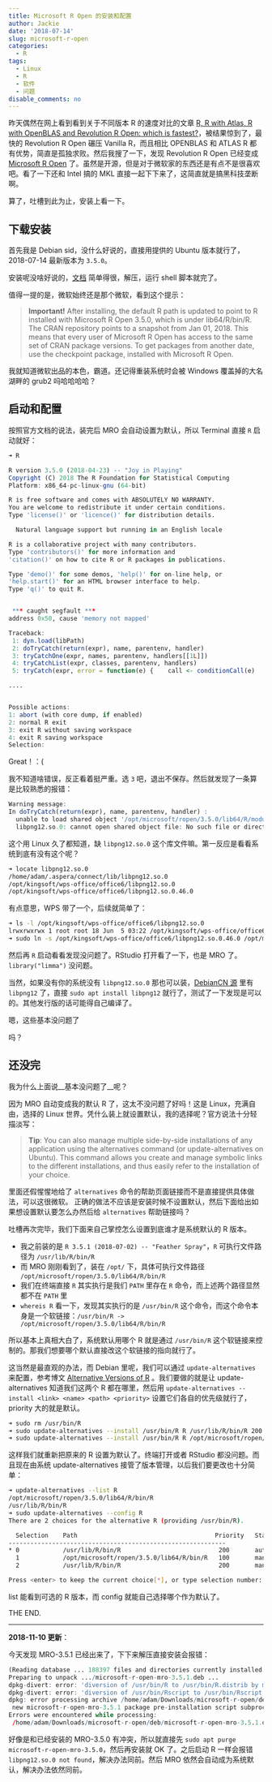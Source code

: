 ```yaml
---
title: Microsoft R Open 的安装和配置
author: Jackie
date: '2018-07-14'
slug: microsoft-r-open
categories:
  - R
tags:
  - Linux
  - R
  - 软件
  - 问题
disable_comments: no
---
```



昨天偶然在网上看到看到关于不同版本 R 的速度对比的文章 [R, R with Atlas, R with OpenBLAS and Revolution R Open: which is fastest?](http://www.brodrigues.co/blog/2014-11-11-benchmarks-r-blas-atlas-rro/)，被结果惊到了，最快的 Revolution R Open 碾压 Vanilla R，而且相比 OPENBLAS 和 ATLAS R 都有优势，简直是孤独求败。然后我搜了一下，发现 Revolution R Open 已经变成 [Microsoft R Open](https://mran.microsoft.com/) 了。虽然是开源，但是对于微软家的东西还是有点不是很喜欢吧。看了一下还和 Intel 搞的 MKL 直接一起下下来了，这简直就是搞黑科技垄断啊。


算了，吐槽到此为止，安装上看一下。

## 下载安装

首先我是 Debian sid，没什么好说的，直接用提供的 Ubuntu 版本就行了，2018-07-14 最新版本为 `3.5.0`。

安装呢没啥好说的，[文档](https://mran.microsoft.com/documents/rro/installation) 简单得很，解压，运行 shell 脚本就完了。

值得一提的是，微软始终还是那个微软，看到这个提示：

> **Important!**
> After installing, the default R path is updated to point to R installed with Microsoft R Open 3.5.0, which is under lib64/R/bin/R.
> The CRAN repository points to a snapshot from Jan 01, 2018. This means that every user of Microsoft R Open has access to the same set of CRAN package versions. To get packages from another date, use the checkpoint package, installed with Microsoft R Open.

我就知道微软出品的本色，霸道。还记得重装系统时会被 Windows 覆盖掉的大名湖畔的 grub2 吗哈哈哈哈？

## 启动和配置

按照官方文档的说法，装完后 MRO 会自动设置为默认，所以 Terminal 直接 `R` 启动就好：

```r
➜ R

R version 3.5.0 (2018-04-23) -- "Joy in Playing"
Copyright (C) 2018 The R Foundation for Statistical Computing
Platform: x86_64-pc-linux-gnu (64-bit)

R is free software and comes with ABSOLUTELY NO WARRANTY.
You are welcome to redistribute it under certain conditions.
Type 'license()' or 'licence()' for distribution details.

  Natural language support but running in an English locale

R is a collaborative project with many contributors.
Type 'contributors()' for more information and
'citation()' on how to cite R or R packages in publications.

Type 'demo()' for some demos, 'help()' for on-line help, or
'help.start()' for an HTML browser interface to help.
Type 'q()' to quit R.


 *** caught segfault ***
address 0x50, cause 'memory not mapped'

Traceback:
 1: dyn.load(libPath)
 2: doTryCatch(return(expr), name, parentenv, handler)
 3: tryCatchOne(expr, names, parentenv, handlers[[1L]])
 4: tryCatchList(expr, classes, parentenv, handlers)
 5: tryCatch(expr, error = function(e) {    call <- conditionCall(e)    if (!is.null(call)) {        if (identical(call[[1L]], quote(doTryCatch)))             call <- sys.call(-4L)        dcall <- deparse(call)[1L]        prefix <- paste("Error in", dcall, ": ")        LONG <- 75L        sm <- strsplit(conditionMessage(e), "\n")[[1L]]        w <- 14L + nchar(dcall, type = "w") + nchar(sm[1L], type = "w")        if (is.na(w))             w <- 14L + nchar(dcall, type = "b") + nchar(sm[1L],                 type = "b")        if (w > LONG)             prefix <- paste0(prefix, "\n  ")    }    else prefix <- "Error : "    msg <- paste0(prefix, conditionMessage(e), "\n")    .Internal(seterrmessage(msg[1L]))    if (!silent && isTRUE(getOption("show.error.messages"))) {        cat(msg, file = outFile)        .Internal(printDeferredWarnings())    }    invisible(structure(msg, class = "try-error", condition = e))})

....


Possible actions:
1: abort (with core dump, if enabled)
2: normal R exit
3: exit R without saving workspace
4: exit R saving workspace
Selection: 
```

Great！：(


我不知道啥错误，反正看着挺严重。选 `3` 吧，退出不保存。然后就发现了一条算是比较熟悉的报错：

```r
Warning message:
In doTryCatch(return(expr), name, parentenv, handler) :
  unable to load shared object '/opt/microsoft/ropen/3.5.0/lib64/R/modules//R_X11.so':
  libpng12.so.0: cannot open shared object file: No such file or directory
```

这个用 Linux 久了都知道，缺 `libpng12.so.0` 这个库文件嘛。第一反应是看看系统到底有没有这个呢？

```bash
➜ locate libpng12.so.0
/home/adam/.aspera/connect/lib/libpng12.so.0
/opt/kingsoft/wps-office/office6/libpng12.so.0
/opt/kingsoft/wps-office/office6/libpng12.so.0.46.0
```

有点意思，WPS 带了一个，后续就简单了：

```bash
➜ ls -l /opt/kingsoft/wps-office/office6/libpng12.so.0 
lrwxrwxrwx 1 root root 18 Jun  5 03:22 /opt/kingsoft/wps-office/office6/libpng12.so.0 -> libpng12.so.0.46.0
➜ sudo ln -s /opt/kingsoft/wps-office/office6/libpng12.so.0.46.0 /opt/microsoft/ropen/3.5.0/lib64/R/lib/libpng12.so.0
```

然后再 `R` 启动看看发现没问题了。RStudio 打开看了一下，也是 MRO 了。`library("limma")` 没问题。

当然，如果没有你的系统没有 `libpng12.so.0` 那也可以装，[DebianCN 源](http://mirrors.ustc.edu.cn/help/debiancn.html) 里有 `libpng12` 了，直接 `sudo apt install libpng12` 就行了，测试了一下发现是可以的。其他发行版的话可能得自己编译了。

嗯，这些基本没问题了

吗？


## 还没完

我为什么上面说__基本没问题了__呢？

因为 MRO 自动变成我的默认 R 了，这太不没问题了好吗！这是 Linux，充满自由，选择的 Linux 世界。凭什么装上就设置默认，我的选择呢？官方说法十分轻描淡写：

> **Tip**: You can also manage multiple side-by-side installations of any application using the alternatives command (or update-alternatives on Ubuntu). This command allows you create and manage symbolic links to the different installations, and thus easily refer to the installation of your choice.

里面还假惺惺地给了 `alternatives` 命令的帮助页面链接而不是直接提供具体做法，可以这很微软。
正确的做法不应该是安装时候不设置默认，然后下面给出如果想设置默认要怎么办然后给 `alternatives` 帮助链接吗？

吐槽再次完毕，我们下面来自己掌控怎么设置到底谁才是系统默认的 R 版本。

- 我之前装的是 `R 3.5.1 (2018-07-02) -- "Feather Spray"`，`R` 可执行文件路径为 `/usr/lib/R/bin/R`
- 而 MRO 刚刚看到了，装在 `/opt/` 下，具体可执行文件路径 `/opt/microsoft/ropen/3.5.0/lib64/R/bin/R`
- 我们在终端直接 `R` 其实执行是我们 `PATH` 里存在 `R` 命令，而上述两个路径显然都不在 `PATH` 里
- `whereis R` 看一下，发现其实执行的是 `/usr/bin/R` 这个命令，而这个命令本身是一个软链接：`/usr/bin/R -> /opt/microsoft/ropen/3.5.0/lib64/R/bin/R`

所以基本上真相大白了，系统默认用哪个 R 就是通过 `/usr/bin/R` 这个软链接来控制的。那我们想要哪个默认直接改这个软链接的指向就行了。

这当然是最直观的办法，而 Debian 里呢，我们可以通过 `update-alternatives` 来配置，参考博文 [Alternative Versions of R](http://spartanideas.msu.edu/2015/06/19/alternative-versions-of-r/) 。我们要做的就是让 update-alternatives 知道我们这两个 R 都在哪里，然后用 `update-alternatives --install <link> <name> <path> <priority>` 设置它们各自的优先级就行了，priority 大的就是默认。

```bash
➜ sudo rm /usr/bin/R
➜ sudo update-alternatives --install /usr/bin/R R /usr/lib/R/bin/R 200
➜ sudo update-alternatives --install /usr/bin/R R /opt/microsoft/ropen/3.5.0/lib64/R/bin/R 100
```

这样我们就重新把原来的 R 设置为默认了。终端打开或者 RStudio 都没问题。而且现在由系统 update-alternatives 接管了版本管理，以后我们要更改也十分简单：

```bash
➜ update-alternatives --list R  
/opt/microsoft/ropen/3.5.0/lib64/R/bin/R
/usr/lib/R/bin/R
➜ sudo update-alternatives --config R
There are 2 choices for the alternative R (providing /usr/bin/R).

  Selection    Path                                      Priority   Status
------------------------------------------------------------
* 0            /usr/lib/R/bin/R                           200       auto mode
  1            /opt/microsoft/ropen/3.5.0/lib64/R/bin/R   100       manual mode
  2            /usr/lib/R/bin/R                           200       manual mode

Press <enter> to keep the current choice[*], or type selection number: 
```

list 能看到可选的 R 版本，而 config 就能自己选择哪个作为默认了。


THE END.

------------

__2018-11-10 更新__：

今天发现 MRO-3.5.1 已经出来了，下下来解压直接安装会报错：

```r
(Reading database ... 188397 files and directories currently installed.)
Preparing to unpack .../microsoft-r-open-mro-3.5.1.deb ...
dpkg-divert: error: 'diversion of /usr/bin/R to /usr/bin/R.distrib by microsoft-r-open-mro-3.5.1' clashes with 'diversion of /usr/bin/R to /usr/bin/R.distrib by microsoft-r-open-mro-3.5.0'
dpkg-divert: error: 'diversion of /usr/bin/Rscript to /usr/bin/Rscript.distrib by microsoft-r-open-mro-3.5.1' clashes with 'diversion of /usr/bin/Rscript to /usr/bin/Rscript.distrib by microsoft-r-open-mro-3.5.0'
dpkg: error processing archive /home/adam/Downloads/microsoft-r-open/deb/microsoft-r-open-mro-3.5.1.deb (--install):
 new microsoft-r-open-mro-3.5.1 package pre-installation script subprocess returned error exit status 2
Errors were encountered while processing:
 /home/adam/Downloads/microsoft-r-open/deb/microsoft-r-open-mro-3.5.1.deb
```

好像是和已经安装的 MRO-3.5.0 有冲突，所以就直接先 `sudo apt purge microsoft-r-open-mro-3.5.0`，然后再安装就 OK 了。之后启动 R 一样会报错 `libpng12.so.0 not found`，解决办法同前。然后 MRO 依然会自动成为系统默认，解决办法依然同前。